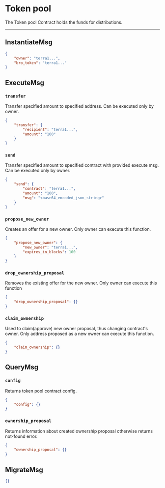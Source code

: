 # Token pool

The Token pool Contract holds the funds for distributions.

---

## InstantiateMsg

```json
{
    "owner": "terra1...",
    "bro_token": "terra1..."
}
```

## ExecuteMsg

### `transfer`

Transfer specified amount to specified address. Can be executed only by owner.

```json
{
    "transfer": {
        "recipient": "terra1...",
        "amount": "100"
    }
}
```

### `send`

Transfer specified amount to specified contract with provided execute msg. Can be executed only by owner.

```json
{
    "send": {
        "contract": "terra1...",
        "amount": "100",
        "msg": "<base64_encoded_json_string>"
    }
}
```

### `propose_new_owner`

Creates an offer for a new owner. Only owner can execute this function.

```json
{
    "propose_new_owner": {
        "new_owner": "terra1...",
        "expires_in_blocks": 100
    }
}
```

### `drop_ownership_proposal`

Removes the existing offer for the new owner. Only owner can execute this function

```json
{
    "drop_ownership_proposal": {}
}
```

### `claim_ownership`

Used to claim(approve) new owner proposal, thus changing contract's owner.
Only address proposed as a new owner can execute this function.

```json
{
    "claim_ownership": {}
}
```

## QueryMsg

### `config`

Returns token pool contract config.

```json
{
    "config": {}
}
```

### `ownership_proposal`

Returns information about created ownership proposal otherwise returns not-found error.

```json
{
    "ownership_proposal": {}
}
```

## MigrateMsg

```json
{}
```
